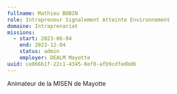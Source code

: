 ```yaml
---
fullname: Mathieu BOBIN
role: Intrapreneur Signalement Atteinte Environnement
domaine: Intraprenariat
missions:
  - start: 2023-06-04
    end: 2023-12-04
    status: admin
    employer: DEALM Mayotte
uuid: ce866b1f-22c1-4345-8ef0-afb9cdfedbd6
---
```

Animateur de la MISEN de Mayotte